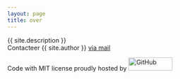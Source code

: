 ```yaml
---
layout: page
title: over
---
```

{{ site.description }}<br>
Contacteer {{ site.author }} <a href="mailto:{{ site.email }}" title="via mail">via mail</a>

Code with MIT license proudly hosted by <a href="https://github.com/glnvb/glnvb.github.io/"><img src="{{ 'data/github.png' | relative_url }}" width="100" height="30" alt="GitHub"></a>
